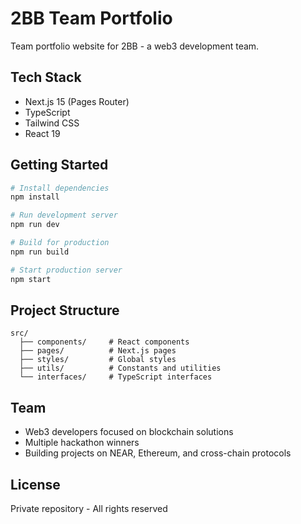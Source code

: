 # 2BB Team Portfolio

Team portfolio website for 2BB - a web3 development team.

## Tech Stack

- Next.js 15 (Pages Router)
- TypeScript
- Tailwind CSS
- React 19

## Getting Started

```bash
# Install dependencies
npm install

# Run development server
npm run dev

# Build for production
npm run build

# Start production server
npm start
```

## Project Structure

```
src/
  ├── components/     # React components
  ├── pages/          # Next.js pages
  ├── styles/         # Global styles
  ├── utils/          # Constants and utilities
  └── interfaces/     # TypeScript interfaces
```

## Team

- Web3 developers focused on blockchain solutions
- Multiple hackathon winners
- Building projects on NEAR, Ethereum, and cross-chain protocols

## License

Private repository - All rights reserved